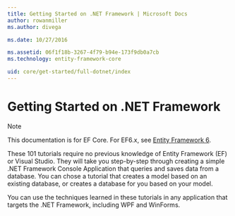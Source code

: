 ```yaml
---
title: Getting Started on .NET Framework | Microsoft Docs
author: rowanmiller
ms.author: divega

ms.date: 10/27/2016

ms.assetid: 06f1f18b-3267-4f79-b94e-173f9db0a7cb
ms.technology: entity-framework-core

uid: core/get-started/full-dotnet/index
---
```

# Getting Started on .NET Framework

> [!NOTE]
> This documentation is for EF Core. For EF6.x, see [Entity Framework 6](../../../ef6/index.md).

These 101 tutorials require no previous knowledge of Entity Framework (EF) or Visual Studio. They will take you step-by-step through creating a simple .NET Framework Console Application that queries and saves data from a database. You can chose a tutorial that creates a model based on an existing database, or creates a database for you based on your model.

You can use the techniques learned in these tutorials in any application that targets the .NET Framework, including WPF and WinForms.
